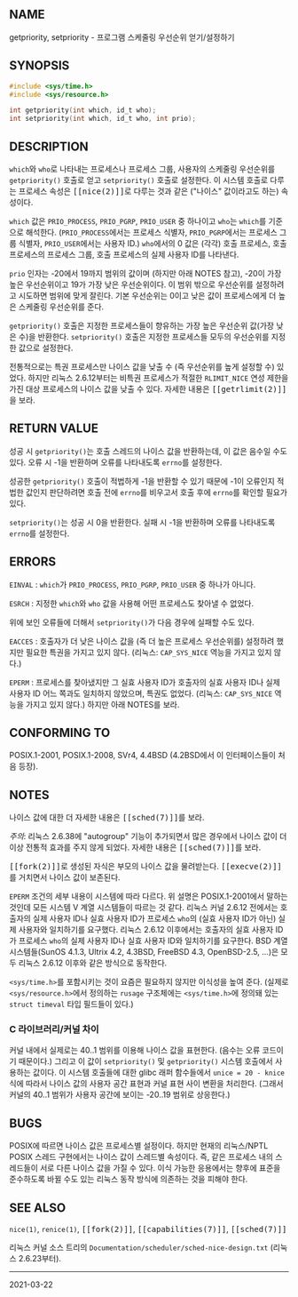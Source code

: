 ## NAME

getpriority, setpriority - 프로그램 스케줄링 우선순위 얻기/설정하기

## SYNOPSIS

```c
#include <sys/time.h>
#include <sys/resource.h>

int getpriority(int which, id_t who);
int setpriority(int which, id_t who, int prio);
```

## DESCRIPTION

`which`와 `who`로 나타내는 프로세스나 프로세스 그룹, 사용자의 스케줄링 우선순위를 `getpriority()` 호출로 얻고 `setpriority()` 호출로 설정한다. 이 시스템 호출로 다루는 프로세스 속성은 <tt>[[nice(2)]]</tt>로 다루는 것과 같은 ("나이스" 값이라고도 하는) 속성이다.

`which` 값은 `PRIO_PROCESS`, `PRIO_PGRP`, `PRIO_USER` 중 하나이고 `who`는 `which`를 기준으로 해석한다. (`PRIO_PROCESS`에서는 프로세스 식별자, `PRIO_PGRP`에서는 프로세스 그룹 식별자, `PRIO_USER`에서는 사용자 ID.) `who`에서의 0 값은 (각각) 호출 프로세스, 호출 프로세스의 프로세스 그룹, 호출 프로세스의 실제 사용자 ID를 나타낸다.

`prio` 인자는 -20에서 19까지 범위의 값이며 (하지만 아래 NOTES 참고), -20이 가장 높은 우선순위이고 19가 가장 낮은 우선순위이다. 이 범위 밖으로 우선순위를 설정하려고 시도하면 범위에 맞게 잘린다. 기본 우선순위는 0이고 낮은 값이 프로세스에게 더 높은 스케줄링 우선순위를 준다.

`getpriority()` 호출은 지정한 프로세스들이 향유하는 가장 높은 우선순위 값(가장 낮은 수)을 반환한다. `setpriority()` 호출은 지정한 프로세스들 모두의 우선순위를 지정한 값으로 설정한다.

전통적으로는 특권 프로세스만 나이스 값을 낮출 수 (즉 우선순위를 높게 설정할 수) 있었다. 하지만 리눅스 2.6.12부터는 비특권 프로세스가 적절한 `RLIMIT_NICE` 연성 제한을 가진 대상 프로세스의 나이스 값을 낮출 수 있다. 자세한 내용은 <tt>[[getrlimit(2)]]</tt>을 보라.

## RETURN VALUE

성공 시 `getpriority()`는 호출 스레드의 나이스 값을 반환하는데, 이 값은 음수일 수도 있다. 오류 시 -1을 반환하며 오류를 나타내도록 `errno`를 설정한다.

성공한 `getpriority()` 호출이 적법하게 -1을 반환할 수 있기 때문에 -1이 오류인지 적법한 값인지 판단하려면 호출 전에 `errno`를 비우고서 호출 후에 `errno`를 확인할 필요가 있다.

`setpriority()`는 성공 시 0을 반환한다. 실패 시 -1을 반환하며 오류를 나타내도록 `errno`를 설정한다.

## ERRORS

`EINVAL`
:   `which`가 `PRIO_PROCESS`, `PRIO_PGRP`, `PRIO_USER` 중 하나가 아니다.

`ESRCH`
:   지정한 `which`와 `who` 값을 사용해 어떤 프로세스도 찾아낼 수 없었다.

위에 보인 오류들에 더해서 `setpriority()`가 다음 경우에 실패할 수도 있다.

`EACCES`
:   호출자가 더 낮은 나이스 값을 (즉 더 높은 프로세스 우선순위를) 설정하려 했지만 필요한 특권을 가지고 있지 않다. (리눅스: `CAP_SYS_NICE` 역능을 가지고 있지 않다.)

`EPERM`
:   프로세스를 찾아냈지만 그 실효 사용자 ID가 호출자의 실효 사용자 ID나 실제 사용자 ID 어느 쪽과도 일치하지 않았으며, 특권도 없었다. (리눅스: `CAP_SYS_NICE` 역능을 가지고 있지 않다.) 하지만 아래 NOTES를 보라.

## CONFORMING TO

POSIX.1-2001, POSIX.1-2008, SVr4, 4.4BSD (4.2BSD에서 이 인터페이스들이 처음 등장).

## NOTES

나이스 값에 대한 더 자세한 내용은 <tt>[[sched(7)]]</tt>를 보라.

*주의*: 리눅스 2.6.38에 "autogroup" 기능이 추가되면서 많은 경우에서 나이스 값이 더 이상 전통적 효과를 주지 않게 되었다. 자세한 내용은 <tt>[[sched(7)]]</tt>를 보라.

<tt>[[fork(2)]]</tt>로 생성된 자식은 부모의 나이스 값을 물려받는다. <tt>[[execve(2)]]</tt>를 거치면서 나이스 값이 보존된다.

`EPERM` 조건의 세부 내용이 시스템에 따라 다르다. 위 설명은 POSIX.1-2001에서 말하는 것인데 모든 시스템 V 계열 시스템들이 따르는 것 같다. 리눅스 커널 2.6.12 전에서는 호출자의 실제 사용자 ID나 실효 사용자 ID가 프로세스 `who`의 (실효 사용자 ID가 아닌) 실제 사용자와 일치하기를 요구했다. 리눅스 2.6.12 이후에서는 호출자의 실효 사용자 ID가 프로세스 `who`의 실제 사용자 ID나 실효 사용자 ID와 일치하기를 요구한다. BSD 계열 시스템들(SunOS 4.1.3, Ultrix 4.2, 4.3BSD, FreeBSD 4.3, OpenBSD-2.5, ...)은 모두 리눅스 2.6.12 이후와 같은 방식으로 동작한다.

`<sys/time.h>`를 포함시키는 것이 요즘은 필요하지 않지만 이식성을 높여 준다. (실제로 `<sys/resource.h>`에서 정의하는 `rusage` 구조체에는 `<sys/time.h>`에 정의돼 있는  `struct timeval` 타입 필드들이 있다.)

### C 라이브러리/커널 차이

커널 내에서 실제로는 40..1 범위를 이용해 나이스 값을 표현한다. (음수는 오류 코드이기 때문이다.) 그리고 이 값이 `setpriority()` 및 `getpriority()` 시스템 호출에서 사용하는 값이다. 이 시스템 호출들에 대한 glibc 래퍼 함수들에서 `unice = 20 - knice` 식에 따라서 나이스 값의 사용자 공간 표현과 커널 표현 사이 변환을 처리한다. (그래서 커널의 40..1 범위가 사용자 공간에 보이는 -20..19 범위로 상응한다.)

## BUGS

POSIX에 따르면 나이스 값은 프로세스별 설정이다. 하지만 현재의 리눅스/NPTL POSIX 스레드 구현에서는 나이스 값이 스레드별 속성이다. 즉, 같은 프로세스 내의 스레드들이 서로 다른 나이스 값을 가질 수 있다. 이식 가능한 응용에서는 향후에 표준을 준수하도록 바뀔 수도 있는 리눅스 동작 방식에 의존하는 것을 피해야 한다.

## SEE ALSO

`nice(1)`, `renice(1)`, <tt>[[fork(2)]]</tt>, <tt>[[capabilities(7)]]</tt>, <tt>[[sched(7)]]</tt>

리눅스 커널 소스 트리의 `Documentation/scheduler/sched-nice-design.txt` (리눅스 2.6.23부터).

----

2021-03-22
